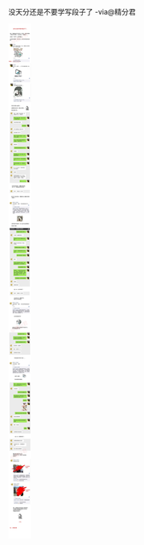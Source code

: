 没天分还是不要学写段子了 -via@精分君

![408b366ca5f24567bee4dd4b1c4f6914.jpg](https://raw.githubusercontent.com/wxlzmt/cdn1/master/ext/qw/groups/20021/408b366ca5f24567bee4dd4b1c4f6914.jpg)

